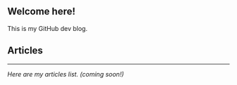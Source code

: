 ## Welcome here!
This is my GitHub dev blog.


## Articles
---
*Here are my articles list.*
*(coming soon!)*
